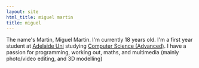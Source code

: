 ```yaml
---
layout: site
html_title: miguel martin
title: miguel
---
```


The name's Martin, Miguel Martin. I'm currently 18 years old. I'm a first year student at [Adelaide Uni](http://www.adelaide.edu.au/) studying [Computer Science (Advanced)](http://www.adelaide.edu.au/degree-finder/2014/bcmsa_bcmpscadv.html). I have a passion for programming, working out, maths, and multimedia (mainly photo/video editing, and 3D modelling)
